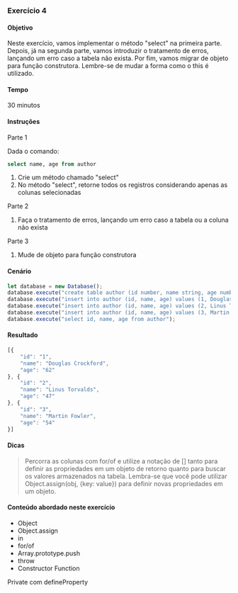 ### Exercício 4

#### Objetivo
Neste exercício, vamos implementar o método "select" na primeira parte. Depois, já na segunda parte, vamos introduzir o tratamento de erros, lançando um erro caso a tabela não exista. Por fim, vamos migrar de objeto para função construtora. Lembre-se de mudar a forma como o this é utilizado.

#### Tempo
30 minutos

#### Instruções

Parte 1

Dada o comando:

```sql
select name, age from author
```

1. Crie um método chamado "select"
2. No método "select", retorne todos os registros considerando apenas as colunas selecionadas

Parte 2

1. Faça o tratamento de erros, lançando um erro caso a tabela ou a coluna não exista

Parte 3

1. Mude de objeto para função construtora

#### Cenário

```javascript
let database = new Database();
database.execute("create table author (id number, name string, age number, city string, state string, country string)");
database.execute("insert into author (id, name, age) values (1, Douglas Crockford, 62)");
database.execute("insert into author (id, name, age) values (2, Linus Torvalds, 47)");
database.execute("insert into author (id, name, age) values (3, Martin Fowler, 54)");
database.execute("select id, name, age from author");
```

#### Resultado

```javascript
[{
	"id": "1",
	"name": "Douglas Crockford",
	"age": "62"
}, {
	"id": "2",
	"name": "Linus Torvalds",
	"age": "47"
}, {
	"id": "3",
	"name": "Martin Fowler",
	"age": "54"
}]
```

#### Dicas

> Percorra as colunas com for/of e utilize a notação de [] tanto para definir as propriedades em um objeto de retorno quanto para buscar os valores armazenados na tabela. Lembra-se que você pode utilizar Object.assign(obj, {key: value}) para definir novas propriedades em um objeto.

#### Conteúdo abordado neste exercício

* Object
* Object.assign
* in
* for/of
* Array.prototype.push
* throw
* Constructor Function

Private com defineProperty